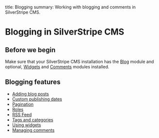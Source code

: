 title: Blogging
summary: Working with blogging and comments in SilverStripe CMS.

# Blogging in SilverStripe CMS

## Before we begin

Make sure that your SilverStripe CMS installation has the [Blog](https://addons.silverstripe.org/add-ons/silverstripe/blog/) module and optional, [Widgets](https://addons.silverstripe.org/add-ons/silverstripe/widgets/) and [Comments](https://addons.silverstripe.org/add-ons/silverstripe/comments/) modules installed.

## Blogging features

 * [Adding blog posts](adding-blog-posts.md)
 * [Custom publishing dates](custom-publish-dates.md)
 * [Pagination](pagination.md)
 * [Roles](roles.md)
 * [RSS Feed](rss-feed.md)
 * [Tags and categories](tags-and-categories.md)
 * [Using widgets](using-widgets.md)
 * [Managing comments](managing-comments.md)